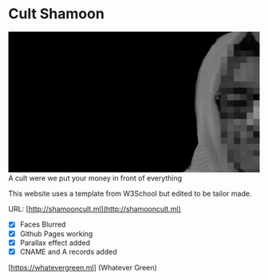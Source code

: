 # Cult Shamoon
![](boy.png)
A cult were we put your money in front of everything

This website uses a template from W3School but edited to be tailor made. 

URL: [http://shamooncult.ml](http://shamooncult.ml)

- [x] Faces Blurred
- [x] Github Pages working 
- [x] Parallax effect added
- [x] CNAME and A records added

[https://whatevergreen.ml] (Whatever Green)
